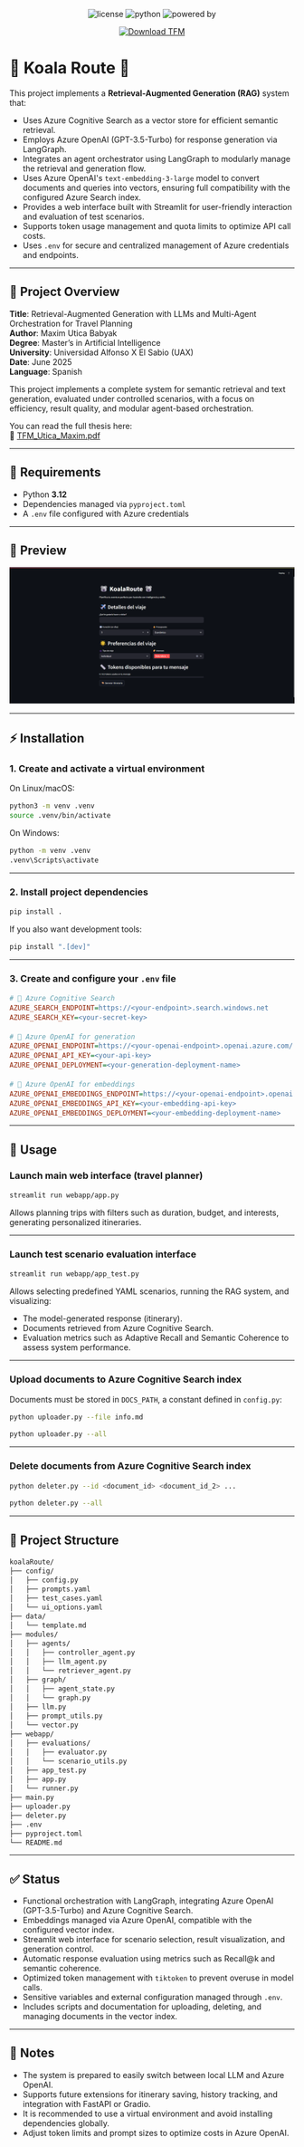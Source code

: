 <p align="center">
  <img src="https://img.shields.io/badge/License-Apache%202.0-blue.svg" alt="license" />
  <img src="https://img.shields.io/badge/Built%20with-Python%203.12-blue.svg" alt="python" />
  <img src="https://img.shields.io/badge/Powered%20by-Azure%20OpenAI%20%7C%20LangGraph%20%7C%20Streamlit-orange.svg" alt="powered by" />
</p>

<p align="center">
  <a href="docs/TFM_Utica_Maxim.pdf" download>
    <img src="https://img.shields.io/badge/📘%20Download%20TFM-TFM_Utica_Maxim.pdf-blue" alt="Download TFM"/>
  </a>
</p>

# 🐨 Koala Route 🐨

This project implements a **Retrieval-Augmented Generation (RAG)** system that:

- Uses Azure Cognitive Search as a vector store for efficient semantic retrieval.  
- Employs Azure OpenAI (GPT-3.5-Turbo) for response generation via LangGraph.  
- Integrates an agent orchestrator using LangGraph to modularly manage the retrieval and generation flow.  
- Uses Azure OpenAI's `text-embedding-3-large` model to convert documents and queries into vectors, ensuring full compatibility with the configured Azure Search index.  
- Provides a web interface built with Streamlit for user-friendly interaction and evaluation of test scenarios.  
- Supports token usage management and quota limits to optimize API call costs.  
- Uses `.env` for secure and centralized management of Azure credentials and endpoints.

---

## 🧠 Project Overview

**Title**: Retrieval-Augmented Generation with LLMs and Multi-Agent Orchestration for Travel Planning  
**Author**: Maxim Utica Babyak  
**Degree**: Master’s in Artificial Intelligence  
**University**: Universidad Alfonso X El Sabio (UAX)  
**Date**: June 2025  
**Language**: Spanish  

This project implements a complete system for semantic retrieval and text generation, evaluated under controlled scenarios, with a focus on efficiency, result quality, and modular agent-based orchestration.

You can read the full thesis here:  
📘 [TFM_Utica_Maxim.pdf](docs/TFM_Utica_Maxim.pdf)

---

## 🚀 Requirements

- Python **3.12**  
- Dependencies managed via `pyproject.toml`  
- A `.env` file configured with Azure credentials

---

## 📸 Preview

![alt text](images/preview.png)

---

## ⚡ Installation

### 1. Create and activate a virtual environment

On Linux/macOS:

```bash
python3 -m venv .venv
source .venv/bin/activate
```

On Windows:

```bash
python -m venv .venv
.venv\Scripts\activate
```

---

### 2. Install project dependencies

```bash
pip install .
```

If you also want development tools:

```bash
pip install ".[dev]"
```

---

### 3. Create and configure your `.env` file

```ini
# 🔎 Azure Cognitive Search
AZURE_SEARCH_ENDPOINT=https://<your-endpoint>.search.windows.net
AZURE_SEARCH_KEY=<your-secret-key>

# 🤖 Azure OpenAI for generation
AZURE_OPENAI_ENDPOINT=https://<your-openai-endpoint>.openai.azure.com/
AZURE_OPENAI_API_KEY=<your-api-key>
AZURE_OPENAI_DEPLOYMENT=<your-generation-deployment-name>

# 📐 Azure OpenAI for embeddings
AZURE_OPENAI_EMBEDDINGS_ENDPOINT=https://<your-openai-endpoint>.openai.azure.com/
AZURE_OPENAI_EMBEDDINGS_API_KEY=<your-embedding-api-key>
AZURE_OPENAI_EMBEDDINGS_DEPLOYMENT=<your-embedding-deployment-name>
```

---

## 🧪 Usage

### Launch main web interface (travel planner)

```bash
streamlit run webapp/app.py
```

Allows planning trips with filters such as duration, budget, and interests, generating personalized itineraries.

---

### Launch test scenario evaluation interface

```bash
streamlit run webapp/app_test.py
```

Allows selecting predefined YAML scenarios, running the RAG system, and visualizing:

- The model-generated response (itinerary).  
- Documents retrieved from Azure Cognitive Search.  
- Evaluation metrics such as Adaptive Recall and Semantic Coherence to assess system performance.

---

### Upload documents to Azure Cognitive Search index

Documents must be stored in `DOCS_PATH`, a constant defined in `config.py`:

```bash
python uploader.py --file info.md
```

```bash
python uploader.py --all
```

---

### Delete documents from Azure Cognitive Search index

```bash
python deleter.py --id <document_id> <document_id_2> ...
```

```bash
python deleter.py --all
```

---

## 📂 Project Structure

```
koalaRoute/
├── config/
│   ├── config.py
│   ├── prompts.yaml
│   ├── test_cases.yaml
│   └── ui_options.yaml
├── data/
│   └── template.md
├── modules/
│   ├── agents/
│   │   ├── controller_agent.py
│   │   ├── llm_agent.py
│   │   └── retriever_agent.py
│   ├── graph/
│   │   ├── agent_state.py
│   │   └── graph.py
│   ├── llm.py
│   ├── prompt_utils.py
│   └── vector.py
├── webapp/
│   ├── evaluations/
│   │   ├── evaluator.py
│   │   └── scenario_utils.py
│   ├── app_test.py
│   ├── app.py
│   └── runner.py
├── main.py
├── uploader.py
├── deleter.py
├── .env
├── pyproject.toml
└── README.md
```

---

## ✅ Status

- Functional orchestration with LangGraph, integrating Azure OpenAI (GPT-3.5-Turbo) and Azure Cognitive Search.  
- Embeddings managed via Azure OpenAI, compatible with the configured vector index.  
- Streamlit web interface for scenario selection, result visualization, and generation control.  
- Automatic response evaluation using metrics such as Recall@k and semantic coherence.  
- Optimized token management with `tiktoken` to prevent overuse in model calls.  
- Sensitive variables and external configuration managed through `.env`.  
- Includes scripts and documentation for uploading, deleting, and managing documents in the vector index.

---

## 📌 Notes

- The system is prepared to easily switch between local LLM and Azure OpenAI.  
- Supports future extensions for itinerary saving, history tracking, and integration with FastAPI or Gradio.  
- It is recommended to use a virtual environment and avoid installing dependencies globally.  
- Adjust token limits and prompt sizes to optimize costs in Azure OpenAI.